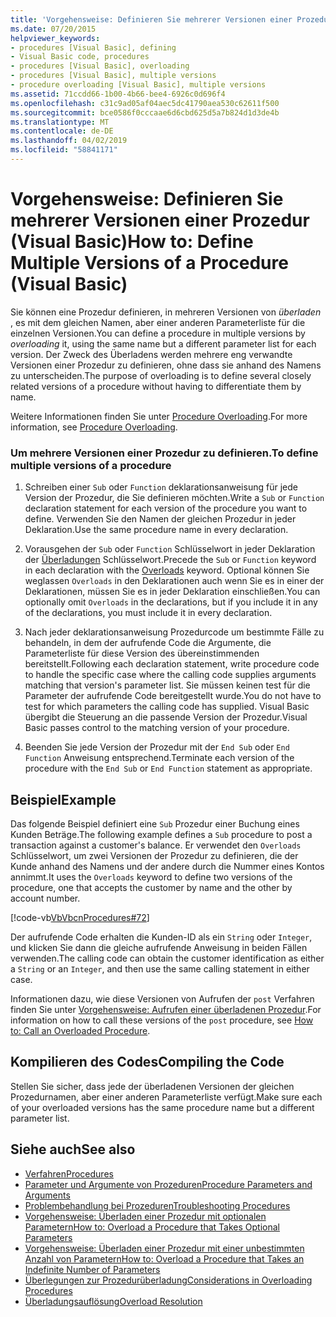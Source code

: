 ```yaml
---
title: 'Vorgehensweise: Definieren Sie mehrerer Versionen einer Prozedur (Visual Basic)'
ms.date: 07/20/2015
helpviewer_keywords:
- procedures [Visual Basic], defining
- Visual Basic code, procedures
- procedures [Visual Basic], overloading
- procedures [Visual Basic], multiple versions
- procedure overloading [Visual Basic], multiple versions
ms.assetid: 71ccdd66-1b00-4b66-bee4-6926c0d696f4
ms.openlocfilehash: c31c9ad05af04aec5dc41790aea530c62611f500
ms.sourcegitcommit: bce0586f0cccaae6d6cbd625d5a7b824d1d3de4b
ms.translationtype: MT
ms.contentlocale: de-DE
ms.lasthandoff: 04/02/2019
ms.locfileid: "58841171"
---
```

# <a name="how-to-define-multiple-versions-of-a-procedure-visual-basic"></a><span data-ttu-id="9bbae-102">Vorgehensweise: Definieren Sie mehrerer Versionen einer Prozedur (Visual Basic)</span><span class="sxs-lookup"><span data-stu-id="9bbae-102">How to: Define Multiple Versions of a Procedure (Visual Basic)</span></span>
<span data-ttu-id="9bbae-103">Sie können eine Prozedur definieren, in mehreren Versionen von *überladen* , es mit dem gleichen Namen, aber einer anderen Parameterliste für die einzelnen Versionen.</span><span class="sxs-lookup"><span data-stu-id="9bbae-103">You can define a procedure in multiple versions by *overloading* it, using the same name but a different parameter list for each version.</span></span> <span data-ttu-id="9bbae-104">Der Zweck des Überladens werden mehrere eng verwandte Versionen einer Prozedur zu definieren, ohne dass sie anhand des Namens zu unterscheiden.</span><span class="sxs-lookup"><span data-stu-id="9bbae-104">The purpose of overloading is to define several closely related versions of a procedure without having to differentiate them by name.</span></span>  
  
 <span data-ttu-id="9bbae-105">Weitere Informationen finden Sie unter [Procedure Overloading](./procedure-overloading.md).</span><span class="sxs-lookup"><span data-stu-id="9bbae-105">For more information, see [Procedure Overloading](./procedure-overloading.md).</span></span>  
  
### <a name="to-define-multiple-versions-of-a-procedure"></a><span data-ttu-id="9bbae-106">Um mehrere Versionen einer Prozedur zu definieren.</span><span class="sxs-lookup"><span data-stu-id="9bbae-106">To define multiple versions of a procedure</span></span>  
  
1.  <span data-ttu-id="9bbae-107">Schreiben einer `Sub` oder `Function` deklarationsanweisung für jede Version der Prozedur, die Sie definieren möchten.</span><span class="sxs-lookup"><span data-stu-id="9bbae-107">Write a `Sub` or `Function` declaration statement for each version of the procedure you want to define.</span></span> <span data-ttu-id="9bbae-108">Verwenden Sie den Namen der gleichen Prozedur in jeder Deklaration.</span><span class="sxs-lookup"><span data-stu-id="9bbae-108">Use the same procedure name in every declaration.</span></span>  
  
2.  <span data-ttu-id="9bbae-109">Vorausgehen der `Sub` oder `Function` Schlüsselwort in jeder Deklaration der [Überladungen](../../../../visual-basic/language-reference/modifiers/overloads.md) Schlüsselwort.</span><span class="sxs-lookup"><span data-stu-id="9bbae-109">Precede the `Sub` or `Function` keyword in each declaration with the [Overloads](../../../../visual-basic/language-reference/modifiers/overloads.md) keyword.</span></span> <span data-ttu-id="9bbae-110">Optional können Sie weglassen `Overloads` in den Deklarationen auch wenn Sie es in einer der Deklarationen, müssen Sie es in jeder Deklaration einschließen.</span><span class="sxs-lookup"><span data-stu-id="9bbae-110">You can optionally omit `Overloads` in the declarations, but if you include it in any of the declarations, you must include it in every declaration.</span></span>  
  
3.  <span data-ttu-id="9bbae-111">Nach jeder deklarationsanweisung Prozedurcode um bestimmte Fälle zu behandeln, in dem der aufrufende Code die Argumente, die Parameterliste für diese Version des übereinstimmenden bereitstellt.</span><span class="sxs-lookup"><span data-stu-id="9bbae-111">Following each declaration statement, write procedure code to handle the specific case where the calling code supplies arguments matching that version's parameter list.</span></span> <span data-ttu-id="9bbae-112">Sie müssen keinen test für die Parameter der aufrufende Code bereitgestellt wurde.</span><span class="sxs-lookup"><span data-stu-id="9bbae-112">You do not have to test for which parameters the calling code has supplied.</span></span> <span data-ttu-id="9bbae-113">Visual Basic übergibt die Steuerung an die passende Version der Prozedur.</span><span class="sxs-lookup"><span data-stu-id="9bbae-113">Visual Basic passes control to the matching version of your procedure.</span></span>  
  
4.  <span data-ttu-id="9bbae-114">Beenden Sie jede Version der Prozedur mit der `End Sub` oder `End Function` Anweisung entsprechend.</span><span class="sxs-lookup"><span data-stu-id="9bbae-114">Terminate each version of the procedure with the `End Sub` or `End Function` statement as appropriate.</span></span>  
  
## <a name="example"></a><span data-ttu-id="9bbae-115">Beispiel</span><span class="sxs-lookup"><span data-stu-id="9bbae-115">Example</span></span>  
 <span data-ttu-id="9bbae-116">Das folgende Beispiel definiert eine `Sub` Prozedur einer Buchung eines Kunden Beträge.</span><span class="sxs-lookup"><span data-stu-id="9bbae-116">The following example defines a `Sub` procedure to post a transaction against a customer's balance.</span></span> <span data-ttu-id="9bbae-117">Er verwendet den `Overloads` Schlüsselwort, um zwei Versionen der Prozedur zu definieren, die der Kunde anhand des Namens und der andere durch die Nummer eines Kontos annimmt.</span><span class="sxs-lookup"><span data-stu-id="9bbae-117">It uses the `Overloads` keyword to define two versions of the procedure, one that accepts the customer by name and the other by account number.</span></span>  
  
 [!code-vb[VbVbcnProcedures#72](~/samples/snippets/visualbasic/VS_Snippets_VBCSharp/VbVbcnProcedures/VB/Class1.vb#72)]  
  
 <span data-ttu-id="9bbae-118">Der aufrufende Code erhalten die Kunden-ID als ein `String` oder `Integer`, und klicken Sie dann die gleiche aufrufende Anweisung in beiden Fällen verwenden.</span><span class="sxs-lookup"><span data-stu-id="9bbae-118">The calling code can obtain the customer identification as either a `String` or an `Integer`, and then use the same calling statement in either case.</span></span>  
  
 <span data-ttu-id="9bbae-119">Informationen dazu, wie diese Versionen von Aufrufen der `post` Verfahren finden Sie unter [Vorgehensweise: Aufrufen einer überladenen Prozedur](./how-to-call-an-overloaded-procedure.md).</span><span class="sxs-lookup"><span data-stu-id="9bbae-119">For information on how to call these versions of the `post` procedure, see [How to: Call an Overloaded Procedure](./how-to-call-an-overloaded-procedure.md).</span></span>  
  
## <a name="compiling-the-code"></a><span data-ttu-id="9bbae-120">Kompilieren des Codes</span><span class="sxs-lookup"><span data-stu-id="9bbae-120">Compiling the Code</span></span>  
 <span data-ttu-id="9bbae-121">Stellen Sie sicher, dass jede der überladenen Versionen der gleichen Prozedurnamen, aber einer anderen Parameterliste verfügt.</span><span class="sxs-lookup"><span data-stu-id="9bbae-121">Make sure each of your overloaded versions has the same procedure name but a different parameter list.</span></span>  
  
## <a name="see-also"></a><span data-ttu-id="9bbae-122">Siehe auch</span><span class="sxs-lookup"><span data-stu-id="9bbae-122">See also</span></span>

- [<span data-ttu-id="9bbae-123">Verfahren</span><span class="sxs-lookup"><span data-stu-id="9bbae-123">Procedures</span></span>](./index.md)
- [<span data-ttu-id="9bbae-124">Parameter und Argumente von Prozeduren</span><span class="sxs-lookup"><span data-stu-id="9bbae-124">Procedure Parameters and Arguments</span></span>](./procedure-parameters-and-arguments.md)
- [<span data-ttu-id="9bbae-125">Problembehandlung bei Prozeduren</span><span class="sxs-lookup"><span data-stu-id="9bbae-125">Troubleshooting Procedures</span></span>](./troubleshooting-procedures.md)
- [<span data-ttu-id="9bbae-126">Vorgehensweise: Überladen einer Prozedur mit optionalen Parametern</span><span class="sxs-lookup"><span data-stu-id="9bbae-126">How to: Overload a Procedure that Takes Optional Parameters</span></span>](./how-to-overload-a-procedure-that-takes-optional-parameters.md)
- [<span data-ttu-id="9bbae-127">Vorgehensweise: Überladen einer Prozedur mit einer unbestimmten Anzahl von Parametern</span><span class="sxs-lookup"><span data-stu-id="9bbae-127">How to: Overload a Procedure that Takes an Indefinite Number of Parameters</span></span>](./how-to-overload-a-procedure-that-takes-an-indefinite-number-of-parameters.md)
- [<span data-ttu-id="9bbae-128">Überlegungen zur Prozedurüberladung</span><span class="sxs-lookup"><span data-stu-id="9bbae-128">Considerations in Overloading Procedures</span></span>](./considerations-in-overloading-procedures.md)
- [<span data-ttu-id="9bbae-129">Überladungsauflösung</span><span class="sxs-lookup"><span data-stu-id="9bbae-129">Overload Resolution</span></span>](./overload-resolution.md)
